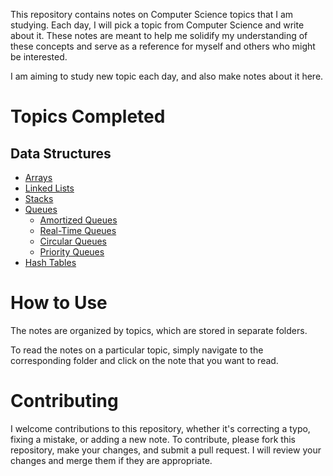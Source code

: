 This repository contains notes on Computer Science topics that I am studying. Each day, I will pick a topic from Computer Science and write about it. These notes are meant to help me solidify my understanding of these concepts and serve as a reference for myself and others who might be interested.

I am aiming to study new topic each day, and also make notes about it here.

# Topics Completed
## Data Structures
- [Arrays](./data-structures/001_arrays.md)
- [Linked Lists](./data-structures/002_linked_lists.md)
- [Stacks](./data-structures/003_stacks.md)
- [Queues](./data-structures/004_queues.md)
	- [Amortized Queues](./data-structures/004_queues.md#amortized-queue)
	- [Real-Time Queues](./data-structures/004_queues.md#real-time-queues)
	- [Circular Queues](./data-structures/004_queues.md#circular-queues)
	- [Priority Queues](./data-structures/004_queues.md#priority-queues)
- [Hash Tables](./data-structures/005_hash_tables.md)
# How to Use

The notes are organized by topics, which are stored in separate folders. 

To read the notes on a particular topic, simply navigate to the corresponding folder and click on the note that you want to read.

# Contributing

I welcome contributions to this repository, whether it's correcting a typo, fixing a mistake, or adding a new note. To contribute, please fork this repository, make your changes, and submit a pull request. I will review your changes and merge them if they are appropriate.